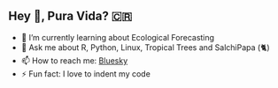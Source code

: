 ## Hey 👋, Pura Vida? 🇨🇷 

- 🌱 I’m currently learning about Ecological Forecasting 
- 💬 Ask me about R, Python, Linux, Tropical Trees and SalchiPapa (🐈)  
- 📫 How to reach me: [Bluesky](https://bsky.app/profile/ecamo19.bsky.social)
- ⚡ Fun fact: I love to indent my code

